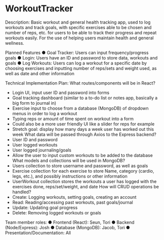 # WorkoutTracker

Description:
Basic workout and general health tracking app, used to log workouts and track goals, with
specific exercises able to be chosen and number of reps, etc. for users to be able to track their
progress and repeat workouts easily. For the use of helping users maintain health and general
wellness.

Planned Features
● Goal Tracker: Users can input frequency/progress goals
● Login: Users have an ID and password to store data, workouts and goals
● Log Workouts: Users can log a workout for a specific date by choosing exercises and inputting number of reps/sets and weight used, as well as date and other information

Technical Implementation Plan:
What routes/components will be in React?
- Login UI, input user ID and password into forms
- Goal tracking dashboard (similar to a to-do list or notes app, basically a big form to
journal in)
- Exercise input to choose from a database (MongoDB) of dropdown menus in order to log
a workout
- Typing reps or amount of time spent on workout into a form
- Could also be a more user friendly UI like a slider for reps for example
- Stretch goal: display how many days a week user has worked out this week
What data will be passed through Axios to the Express backend?
- User ID and password
- User logged workouts
- User logged journaling/goals
- Allow the user to input custom workouts to be added to the database
What models and collections will be used in MongoDB?
- Users collection to store username and password, as well as goals
- Exercise collection for each exercise to store Name, category (cardio, legs, etc.), and
possibly instructions or other information
- UserWorkout collection stores the workouts a user has logged with the exercises done,
reps/set/weight, and date
How will CRUD operations be handled?
- Create: Logging workouts, setting goals, creating an account
- Read: Reading/accessing past workouts, past goals/journal
- Update: Updating goal progress
- Delete: Removing logged workouts or goals


Team member roles:
● Frontend (React): Seun, Tori
● Backend (Node/Express): Josh
● Database (MongoDB): Jacob, Tori
● Presentation/Documentation: All
